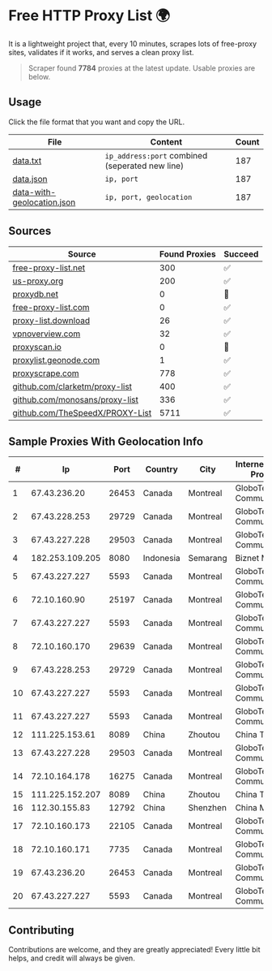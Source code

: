 
# Free HTTP Proxy List 🌍

It is a lightweight project that, every 10 minutes, scrapes lots of free-proxy sites, validates if it works, and serves a clean proxy list.


> Scraper found **7784** proxies at the latest update. Usable proxies are below.

## Usage

Click the file format that you want and copy the URL.


|File|Content|Count|
|----|-------|-----|
|[data.txt](https://raw.githubusercontent.com/themiralay/Proxy-List-World/master/data.txt)|`ip_address:port` combined (seperated new line)|187|
|[data.json](https://raw.githubusercontent.com/themiralay/Proxy-List-World/master/data.json)|`ip, port`|187|
|[data-with-geolocation.json](https://raw.githubusercontent.com/themiralay/Proxy-List-World/master/data-with-geolocation.json)|`ip, port, geolocation`|187|

## Sources

|Source|Found Proxies|Succeed|
|------|-------------|-------|
|[free-proxy-list.net](https://free-proxy-list.net)|300|✅|
|[us-proxy.org](https://www.us-proxy.org)|200|✅|
|[proxydb.net](http://proxydb.net)|0|🚫|
|[free-proxy-list.com](https://free-proxy-list.com/?page=&port=&type%5B%5D=http&type%5B%5D=https&up_time=0&search=Search)|0|✅|
|[proxy-list.download](https://www.proxy-list.download/HTTP)|26|✅|
|[vpnoverview.com](https://vpnoverview.com/privacy/anonymous-browsing/free-proxy-servers)|32|✅|
|[proxyscan.io](https://www.proxyscan.io)|0|🚫|
|[proxylist.geonode.com](https://proxylist.geonode.com/api/proxy-list?limit=300&page=1&sort_by=lastChecked&sort_type=desc&protocols=http,https)|1|✅|
|[proxyscrape.com](https://api.proxyscrape.com/v2/?request=displayproxies&protocol=http&timeout=10000&country=all&ssl=all&anonymity=all)|778|✅|
|[github.com/clarketm/proxy-list](https://raw.githubusercontent.com/clarketm/proxy-list/master/proxy-list-raw.txt)|400|✅|
|[github.com/monosans/proxy-list](https://raw.githubusercontent.com/monosans/proxy-list/main/proxies/http.txt)|336|✅|
|[github.com/TheSpeedX/PROXY-List](https://raw.githubusercontent.com/TheSpeedX/PROXY-List/master/http.txt)|5711|✅|


## Sample Proxies With Geolocation Info

|#|Ip|Port|Country|City|Internet Service Provider|
|-|--|----|-------|----|-------------------------|
|1|67.43.236.20|26453|Canada|Montreal|GloboTech Communications|
|2|67.43.228.253|29729|Canada|Montreal|GloboTech Communications|
|3|67.43.227.228|29503|Canada|Montreal|GloboTech Communications|
|4|182.253.109.205|8080|Indonesia|Semarang|Biznet Metronet|
|5|67.43.227.227|5593|Canada|Montreal|GloboTech Communications|
|6|72.10.160.90|25197|Canada|Montreal|GloboTech Communications|
|7|67.43.227.227|5593|Canada|Montreal|GloboTech Communications|
|8|72.10.160.170|29639|Canada|Montreal|GloboTech Communications|
|9|67.43.228.253|29729|Canada|Montreal|GloboTech Communications|
|10|67.43.227.227|5593|Canada|Montreal|GloboTech Communications|
|11|67.43.227.227|5593|Canada|Montreal|GloboTech Communications|
|12|111.225.153.61|8089|China|Zhoutou|China Telecom|
|13|67.43.227.228|29503|Canada|Montreal|GloboTech Communications|
|14|72.10.164.178|16275|Canada|Montreal|GloboTech Communications|
|15|111.225.152.207|8089|China|Zhoutou|China Telecom|
|16|112.30.155.83|12792|China|Shenzhen|China Mobile|
|17|72.10.160.173|22105|Canada|Montreal|GloboTech Communications|
|18|72.10.160.171|7735|Canada|Montreal|GloboTech Communications|
|19|67.43.236.20|26453|Canada|Montreal|GloboTech Communications|
|20|67.43.227.227|5593|Canada|Montreal|GloboTech Communications|



## Contributing

Contributions are welcome, and they are greatly appreciated! Every
little bit helps, and credit will always be given.

